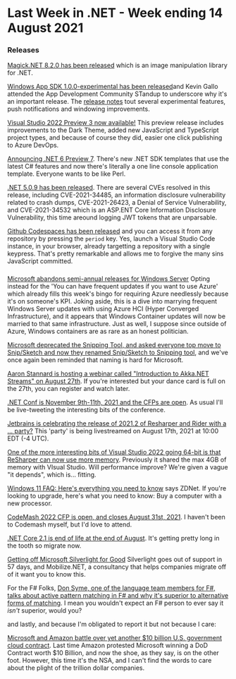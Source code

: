 # Last Week in .NET - Week ending 14 August 2021

### Releases

[Magick.NET 8.2.0 has been released](https://github.com/dlemstra/Magick.NET/releases/tag/8.2.0) which is an image manipulation library for .NET.

[Windows App SDK 1.0.0-experimental has been released](https://www.youtube.com/watch?v=NEJeKICE-XM)and Kevin Gallo attended the App Development Community STandup to underscore why it's an important release.  The [release notes](https://docs.microsoft.com/en-us/windows/apps/windows-app-sdk/experimental-channel#version-10-experimental-100-experimental1) tout several experimental features, push notifications and windowing improvements.

[Visual Studio 2022 Preview 3 now available!](https://devblogs.microsoft.com/visualstudio/visual-studio-2022-preview-3-now-available/) This preview release includes improvements to the Dark Theme, added new JavaScript and TypeScript project types, and because of course they did, easier one click publishing to Azure DevOps.

[Announcing .NET 6 Preview 7](https://devblogs.microsoft.com/dotnet/announcing-net-6-preview-7/). There's new .NET SDK templates that use the latest C# features and now there's literally a one line console application template.  Everyone wants to be like Perl.

[.NET 5.0.9 has been released](https://github.com/dotnet/core/blob/main/release-notes/5.0/5.0.9/5.0.9.md). There are several CVEs resolved in this release, including CVE-2021-34485, an information disclosure vulnerability related to crash dumps, CVE-2021-26423, a Denial of Service Vulnerability, and CVE-2021-34532 which is an ASP.ENT Core Information Disclosure Vulnerability, this time areound logging JWT tokens that are unparsable.

[Github Codespaces has been released](https://twitter.com/notdetails/status/1425506229401657353) and you can access it from any repository by pressing the `period` key. Yes, launch a Visual Studio Code instance, in your browser, already targetting a repository with a single keypress.  That's pretty remarkable and allows me to forgive the many sins JavaScript committed.

### 

[Microsoft abandons semi-annual releases for Windows Server](https://www.theregister.com/2021/07/28/windows_server_2022_sac/) Opting instead for the 'You can have frequent updates if you want to use Azure' which already fills this week's bingo for requiring Azure needlessly because it's on someone's KPI.  Joking aside, this is a dive into marrying frequent Windows Server updates with using Azure HCI (Hyper Converged Infrastructure), and it appears that Windows Container updates will now be married to that same infrastructure.  Just as well, I suppose since outside of Azure, Windows containers are as rare as an honest politician.

[Microsoft deprecated the Snipping Tool, and asked everyone top move to Snip/Sketch and now they renamed Snip/Sketch to Snipping tool](https://twitter.com/WithinRafael/status/1425916782057902083), and we've once again been reminded that naming is hard for Microsoft.


[Aaron Stannard is hosting a webinar called "Introduction to Akka.NET Streams" on August 27th](https://twitter.com/Aaronontheweb/status/1424714308353728522?s=20). If you're interested but your dance card is full on the 27th, you can register and watch later.

[.NET Conf is November 9th-11th, 2021 and the CFPs are open](https://sessionize.com/dotnetconf). As usual I'll be live-tweeting the interesting bits of the conference. 

[Jetbrains is celebrating the release of 2021.2 of Resharper and Rider with a ... party?](https://www.youtube.com/watch?v=5Yz-52jIAD4) This 'party' is being livestreamed on August 17th, 2021 at 10:00 EDT (-4 UTC).

[One of the more interesting bits of Visual Studio 2022 going 64-bit is that ReSharper can now use more memory](https://blog.jetbrains.com/dotnet/2021/04/28/resharper-and-visual-studio-2022-64-bit/).  Previously it shared the max 4GB of memory with VIsual Studio.  Will performance improve? We're given a vague "it depends", which is... fitting.

[Windows 11 FAQ: Here's everything you need to know](https://www.zdnet.com/article/windows-11-faq-heres-everything-you-need-to-know/) says ZDNet. If you're looking to upgrade, here's what you need to know: Buy a computer with a new processor.

[CodeMash 2022 CFP is open, and closes August 31st, 2021](https://www.codemash.org/call-speakers/).  I haven't been to Codemash myself, but I'd love to attend.

[.NET Core 2.1 is end of life at the end of August](https://devblogs.microsoft.com/dotnet/net-core-2-1-will-reach-end-of-support-on-august-21-2021/).  It's getting pretty long in the tooth so migrate now.

[Getting off Microsoft Silverlight for Good](https://www.mobilize.net/blog/getting-off-microsoft-silverlight-for-good) Silverlight goes out of support in 57 days, and Mobilize.NET, a consultancy that helps companies migrate off of it want you to know this.

For the F# Folks, [Don Syme, one of the language team members for F#, talks about active pattern matching in F# and why it's superior to alternative forms of matching](https://twitter.com/dsymetweets/status/1426674745517518848?s=20).  I mean you wouldn't expect an F# person to ever say it *isn't* superior, would you?

and lastly, and because I'm obligated to report it but not because I care: 

[Microsoft and Amazon battle over yet another $10 billion U.S. government cloud contract](https://www.windowscentral.com/microsoft-and-amazon-battle-over-yet-another-10-billion-us-government-cloud-contract). Last time Amazon protested Microsoft winning a DoD Contract worth $10 Billion, and now the shoe, as they say, is on the other foot.  However, this time it's the NSA, and I can't find the words to care about the plight of the trillion dollar companies.




























